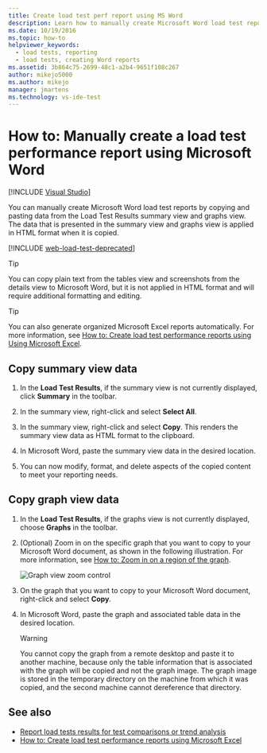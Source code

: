 ```yaml
---
title: Create load test perf report using MS Word
description: Learn how to manually create Microsoft Word load test reports by copying and pasting data from the Load Test Results summary view and graphs view.
ms.date: 10/19/2016
ms.topic: how-to
helpviewer_keywords: 
  - load tests, reporting
  - load tests, creating Word reports
ms.assetid: 3b864c75-2699-48c1-a2b4-9651f108c267
author: mikejo5000
ms.author: mikejo
manager: jmartens
ms.technology: vs-ide-test
---
```

# How to: Manually create a load test performance report using Microsoft Word

 [!INCLUDE [Visual Studio](~/includes/applies-to-version/vs-windows-only.md)]

You can manually create Microsoft Word load test reports by copying and pasting data from the Load Test Results summary view and graphs view. The data that is presented in the summary view and graphs view is applied in HTML format when it is copied.

[!INCLUDE [web-load-test-deprecated](includes/web-load-test-deprecated.md)]

> [!TIP]
> You can copy plain text from the tables view and screenshots from the details view to Microsoft Word, but it is not applied in HTML format and will require additional formatting and editing.

> [!TIP]
> You can also generate organized Microsoft Excel reports automatically. For more information, see [How to: Create load test performance reports using Using Microsoft Excel](../test/how-to-create-load-test-performance-reports-using-microsoft-excel.md).

## Copy summary view data

1. In the **Load Test Results**, if the summary view is not currently displayed, click **Summary** in the toolbar.

2. In the summary view, right-click and select **Select All**.

3. In the summary view, right-click and select **Copy**. This renders the summary view data as HTML format to the clipboard.

4. In Microsoft Word, paste the summary view data in the desired location.

5. You can now modify, format, and delete aspects of the copied content to meet your reporting needs.

## Copy graph view data

1. In the **Load Test Results**, if the graphs view is not currently displayed, choose **Graphs** in the toolbar.

2. (Optional) Zoom in on the specific graph that you want to copy to your Microsoft Word document, as shown in the following illustration. For more information, see [How to: Zoom in on a region of the graph](../test/how-to-zoom-in-on-a-region-of-the-graph-in-load-test-results.md).

     ![Graph view zoom control](../test/media/ltest_zoomcontrol.png)

3. On the graph that you want to copy to your Microsoft Word document, right-click and select **Copy**.

4. In Microsoft Word, paste the graph and associated table data in the desired location.

    > [!WARNING]
    > You cannot copy the graph from a remote desktop and paste it to another machine, because only the table information that is associated with the graph will be copied and not the graph image. The graph image is stored in the temporary directory on the machine from which it was copied, and the second machine cannot dereference that directory.

## See also

- [Report load tests results for test comparisons or trend analysis](../test/compare-load-test-results.md)
- [How to: Create load test performance reports using Microsoft Excel](../test/how-to-create-load-test-performance-reports-using-microsoft-excel.md)
